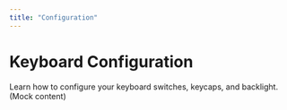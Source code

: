 ```yaml
---
title: "Configuration"
---
```

# Keyboard Configuration

Learn how to configure your keyboard switches, keycaps, and backlight. (Mock content)

